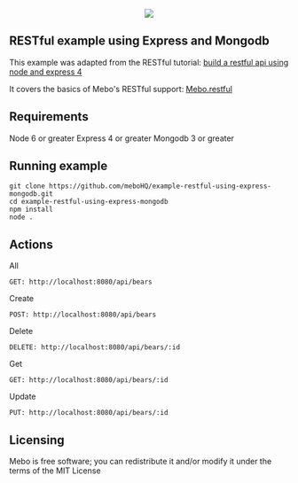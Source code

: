 <p align="center">
  <img src="https://mebohq.github.io/docs/data/logo.png"/>
</p>

## RESTful example using Express and Mongodb
This example was adapted from the RESTful tutorial:
[build a restful api using node and express 4](https://scotch.io/tutorials/build-a-restful-api-using-node-and-express-4)

It covers the basics of Mebo's RESTful support:
[Mebo.restful](https://mebohq.github.io/docs/class/src/Ext/Handlers/Web.js~Web.html)

## Requirements
Node 6 or greater
Express 4 or greater
Mongodb 3 or greater

## Running example
```
git clone https://github.com/meboHQ/example-restful-using-express-mongodb.git
cd example-restful-using-express-mongodb
npm install
node .
```

## Actions
All
```
GET: http://localhost:8080/api/bears
```

Create
```
POST: http://localhost:8080/api/bears
```

Delete
```
DELETE: http://localhost:8080/api/bears/:id
```

Get
```
GET: http://localhost:8080/api/bears/:id
```

Update
```
PUT: http://localhost:8080/api/bears/:id
```

## Licensing
Mebo is free software; you can redistribute it and/or modify it under the terms of the MIT License

